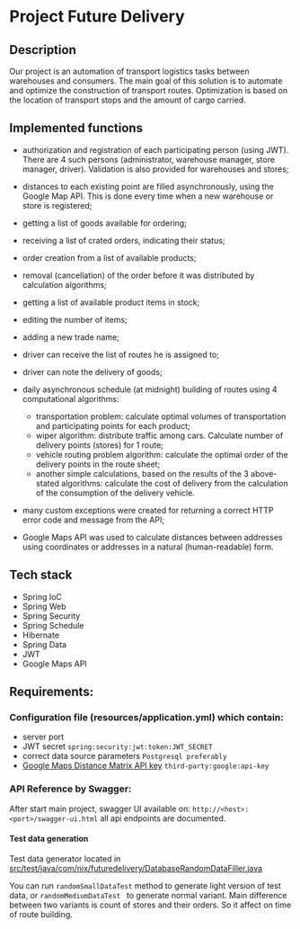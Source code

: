 # Project Future Delivery
## Description
Our project is an automation of transport logistics tasks between warehouses and consumers. The main goal of this solution is to automate and optimize the construction of transport routes. Optimization is based on the location of transport stops and the amount of cargo carried.
## Implemented functions
- authorization and registration of each participating person (using JWT). There are 4 such persons (administrator, warehouse manager, store manager, driver). Validation is also provided for warehouses and stores;
- distances to each existing point are filled asynchronously, using the Google Map API. This is done every time when a new warehouse or store is registered;
- getting a list of goods available for ordering;
- receiving a list of crated orders, indicating their status;
- order creation from a list of available products;
- removal (cancellation) of the order before it was distributed by calculation algorithms;

- getting a list of available product items in stock;
- editing the number of items;
- adding a new trade name;

- driver can receive the list of routes he is assigned to;
- driver can note the delivery of goods;

- daily asynchronous schedule (at midnight) building of routes using 4 computational algorithms:

  - transportation problem: calculate optimal volumes of transportation and participating points for each product;
  - wiper algorithm: distribute traffic among cars. Calculate number of delivery points (stores) for 1 route;
  - vehicle routing problem algorithm: calculate the optimal order of the delivery points in the route sheet;
  - another simple calculations, based on the results of the 3 above-stated algorithms: calculate the cost of delivery from the calculation of the consumption of the delivery vehicle.
  
- many custom exceptions were created for returning a correct HTTP error code and message from the API;
- Google Maps API was used to calculate distances between addresses using coordinates or addresses in a natural (human-readable) form.

## Tech stack
- Spring IoC
- Spring Web
- Spring Security
- Spring Schedule
- Hibernate
- Spring Data
- JWT
- Google Maps API

## Requirements:
### Configuration file (resources/application.yml) which contain:
- server port
- JWT secret ```spring:security:jwt:token:JWT_SECRET```
- correct data source parameters ```Postgresql preferably```
- [Google Maps Distance Matrix API key](https://developers.google.com/maps/documentation/distance-matrix/intro) ```third-party:google:api-key```

### API Reference by Swagger:
After start main project, swagger UI available on: ```http://<host>:<port>/swagger-ui.html``` all api endpoints are documented.
#### Test data generation
Test data generator located in [src/test/java/com/nix/futuredelivery/DatabaseRandomDataFiller.java](https://github.com/riregot2545/FutureDelivery/blob/master/src/test/java/com/nix/futuredelivery/DatabaseRandomDataFiller.java)
  
You can run ```randomSmallDataTest```  method to generate light version of test data, or ```randomMediumDataTest ``` to generate normal variant. Main difference between two variants is count of stores and their orders. So it affect on time of route building. 
